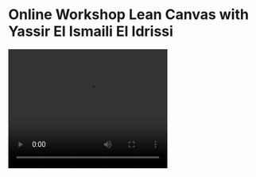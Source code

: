 # Online Workshop Lean Canvas with Yassir El Ismaili El Idrissi



<video width="320" height="240" controls>
  <source src="/video/cc568165-54aa7def.mp4" type="video/mp4">
  Your browser does not support the video tag.
</video>